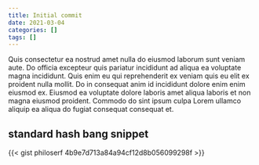 ```yaml
---
title: Initial commit
date: 2021-03-04
categories: []
tags: []
---
```


Quis consectetur ea nostrud amet nulla do eiusmod laborum sunt veniam aute. Do officia excepteur quis pariatur incididunt ad aliqua ea voluptate magna incididunt. Quis enim eu qui reprehenderit ex veniam quis eu elit ex proident nulla mollit. Do in consequat anim id incididunt dolore enim enim eiusmod ex. Eiusmod ea voluptate dolore laboris amet aliqua laboris et non magna eiusmod proident. Commodo do sint ipsum culpa Lorem ullamco aliquip ea aliqua do fugiat consequat consequat et.

## standard hash bang snippet

{{< gist philoserf 4b9e7d713a84a94cf12d8b056099298f >}}
